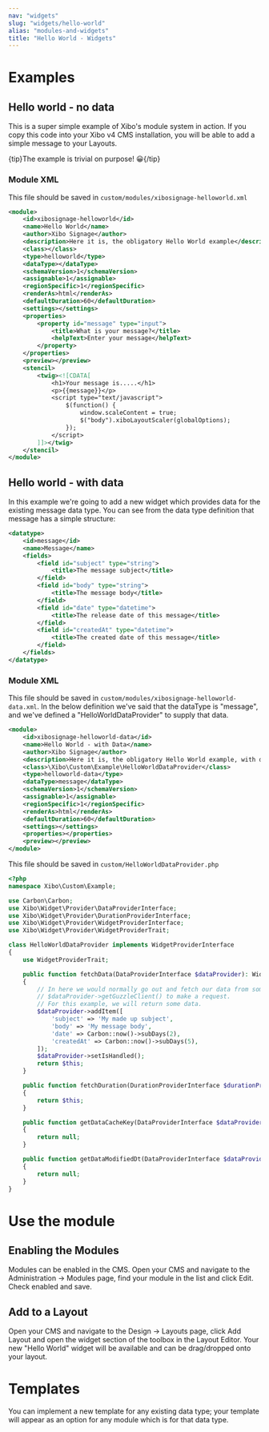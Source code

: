 ```yaml
---
nav: "widgets"
slug: "widgets/hello-world"
alias: "modules-and-widgets"
title: "Hello World - Widgets"
---
```


# Examples

## Hello world - no data
This is a super simple example of Xibo's module system in action. If you copy this code into your Xibo v4 CMS installation, you will be able to add a simple message to your Layouts.

{tip}The example is trivial on purpose! 😀️{/tip}

### Module XML
This file should be saved in `custom/modules/xibosignage-helloworld.xml`

```xml
<module>
    <id>xibosignage-helloworld</id>
    <name>Hello World</name>
    <author>Xibo Signage</author>
    <description>Here it is, the obligatory Hello World example</description>
    <class></class>
    <type>helloworld</type>
    <dataType></dataType>
    <schemaVersion>1</schemaVersion>
    <assignable>1</assignable>
    <regionSpecific>1</regionSpecific>
    <renderAs>html</renderAs>
    <defaultDuration>60</defaultDuration>
    <settings></settings>
    <properties>
        <property id="message" type="input">
            <title>What is your message?</title>
            <helpText>Enter your message</helpText>
        </property>
    </properties>
    <preview></preview>
    <stencil>
        <twig><![CDATA[
   			<h1>Your message is.....</h1>
			<p>{{message}}</p>
            <script type="text/javascript">
                $(function() {
					window.scaleContent = true;
					$("body").xiboLayoutScaler(globalOptions);
                });
            </script>
        ]]></twig>
    </stencil>
</module>
```

## Hello world - with data
In this example we're going to add a new widget which provides data for the existing message data type. You can see from the data type definition that message has a simple structure:

```xml
<datatype>
    <id>message</id>
    <name>Message</name>
    <fields>
        <field id="subject" type="string">
            <title>The message subject</title>
        </field>
        <field id="body" type="string">
            <title>The message body</title>
        </field>
        <field id="date" type="datetime">
            <title>The release date of this message</title>
        </field>
        <field id="createdAt" type="datetime">
            <title>The created date of this message</title>
        </field>
    </fields>
</datatype>
```

### Module XML
This file should be saved in `custom/modules/xibosignage-helloworld-data.xml`. In the below definition we've said that the dataType is "message", and we've defined a "HelloWorldDataProvider" to supply that data.

```xml
<module>
    <id>xibosignage-helloworld-data</id>
    <name>Hello World - with Data</name>
    <author>Xibo Signage</author>
    <description>Here it is, the obligatory Hello World example, with data</description>
    <class>\Xibo\Custom\Example\HelloWorldDataProvider</class>
    <type>helloworld-data</type>
    <dataType>message</dataType>
    <schemaVersion>1</schemaVersion>
    <assignable>1</assignable>
    <regionSpecific>1</regionSpecific>
    <renderAs>html</renderAs>
    <defaultDuration>60</defaultDuration>
    <settings></settings>
    <properties></properties>
    <preview></preview>
</module>
```

This file should be saved in `custom/HelloWorldDataProvider.php`

```php
<?php
namespace Xibo\Custom\Example;

use Carbon\Carbon;
use Xibo\Widget\Provider\DataProviderInterface;
use Xibo\Widget\Provider\DurationProviderInterface;
use Xibo\Widget\Provider\WidgetProviderInterface;
use Xibo\Widget\Provider\WidgetProviderTrait;

class HelloWorldDataProvider implements WidgetProviderInterface
{
    use WidgetProviderTrait;

    public function fetchData(DataProviderInterface $dataProvider): WidgetProviderInterface
    {
        // In here we would normally go out and fetch our data from somewhere, probably using the
        // $dataProvider->getGuzzleClient() to make a request.
        // For this example, we will return some data.
        $dataProvider->addItem([
            'subject' => 'My made up subject',
            'body' => 'My message body',
            'date' => Carbon::now()->subDays(2),
            'createdAt' => Carbon::now()->subDays(5),
        ]);
        $dataProvider->setIsHandled();
        return $this;
    }

    public function fetchDuration(DurationProviderInterface $durationProvider): WidgetProviderInterface
    {
        return $this;
    }

    public function getDataCacheKey(DataProviderInterface $dataProvider): ?string
    {
        return null;
    }

    public function getDataModifiedDt(DataProviderInterface $dataProvider): ?Carbon
    {
        return null;
    }
}
```

# Use the module
## Enabling the Modules
Modules can be enabled in the CMS. Open your CMS and navigate to the Administration -> Modules page, find your module in the list and click Edit. Check enabled and save.

## Add to a Layout
Open your CMS and navigate to the Design -> Layouts page, click Add Layout and open the widget section of the toolbox in the Layout Editor. Your new "Hello World" widget will be available and can be drag/dropped onto your layout.

# Templates
You can implement a new template for any existing data type; your template will appear as an option for any module which is for that data type.
